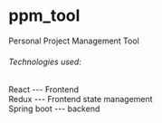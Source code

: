 # ppm_tool
Personal Project Management Tool
###### Technologies used:
React --- Frontend    
Redux --- Frontend state management    
Spring boot ---  backend 
